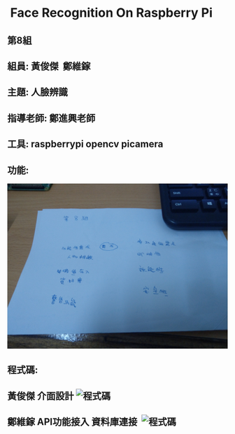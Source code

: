 #  Face Recognition On Raspberry Pi
## 第8組
## 組員: 黃俊傑  鄭維鎵
## 主題: 人臉辨識
## 指導老師: 鄭進興老師
## 工具: raspberrypi opencv  picamera

## 功能:
![功能](FunctionPlan.jpg)
## 程式碼:
## 黃俊傑 介面設計 ![程式碼]()
## 鄭維鎵 API功能接入 資料庫連接  ![程式碼]()
